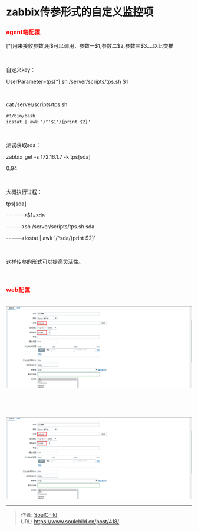 # zabbix传参形式的自定义监控项

<!--more-->
<h3><span style="color: #ff0000; font-size: 12pt;">agent端配置</span></h3>
[*]用来接收参数,用$可以调用，参数一$1,参数二$2,参数三$3....以此类推

&nbsp;

自定义key：

UserParameter=tps[*],sh /server/scripts/tps.sh $1

&nbsp;

cat /server/scripts/tps.sh
<pre class="pure-highlightjs"><code class="bash">#!/bin/bash
iostat | awk '/^'$1'/{print $2}'</code></pre>
&nbsp;

测试获取sda：

zabbix_get -s 172.16.1.7 -k tps[sda]

0.94

&nbsp;

大概执行过程：

tps[sda]

------&gt;$1=sda

-----&gt;sh /server/scripts/tps.sh sda

-----&gt;iostat | awk '/^sda/{print $2}'

&nbsp;

这样传参的形式可以提高灵活性。

&nbsp;
<h3><span style="font-size: 12pt; color: #ff0000;">web配置</span></h3>
&nbsp;

<img src="images/a8b3e635fcf7dea7cb3aa16e9a76a0ea.png" />

&nbsp;

&nbsp;

<img src="images/a8b3e635fcf7dea7cb3aa16e9a76a0ea.png" />


---

> 作者: [SoulChild](https://www.soulchild.cn)  
> URL: https://www.soulchild.cn/post/418/  

